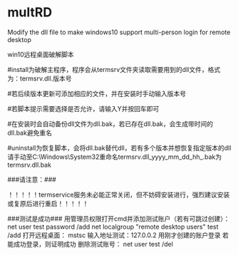 # multRD
Modify the dll file to make windows10 support multi-person login for remote desktop

win10远程桌面破解脚本

#install为破解主程序，程序会从termsrv文件夹读取需要用到的dll文件，格式为：termsrv.dll.版本号

#若后续版本更新可添加相应的文件，并在安装时手动输入版本号

#若脚本提示需要选择是否允许，请输入Y并按回车即可

#在安装时会自动备份dll文件为dll.bak，若已存在dll.bak，会生成带时间的dll.bak避免重名


#uninstall为恢复脚本，会将dll.bak替代dll，若有多个版本并想恢复指定版本的dll请手动至C:\Windows\System32重命名termsrv.dll_yyyy_mm_dd_hh_.bak为termsrv.dll.bak

###请注意：###

！！！！！termservice服务未必能正常关闭，但不妨碍安装进行，强烈建议安装或复原后进行重启！！！！！

###测试是成功###
用管理员权限打开cmd并添加测试账户（若有可跳过创建）：
net user test password /add
net localgroup "remote desktop users" test /add
打开远程桌面：
mstsc
输入地址测试：127.0.0.2
用刚才创建的账户登录
若能成功登录，则证明成功
删除测试账号：
net user test /del
